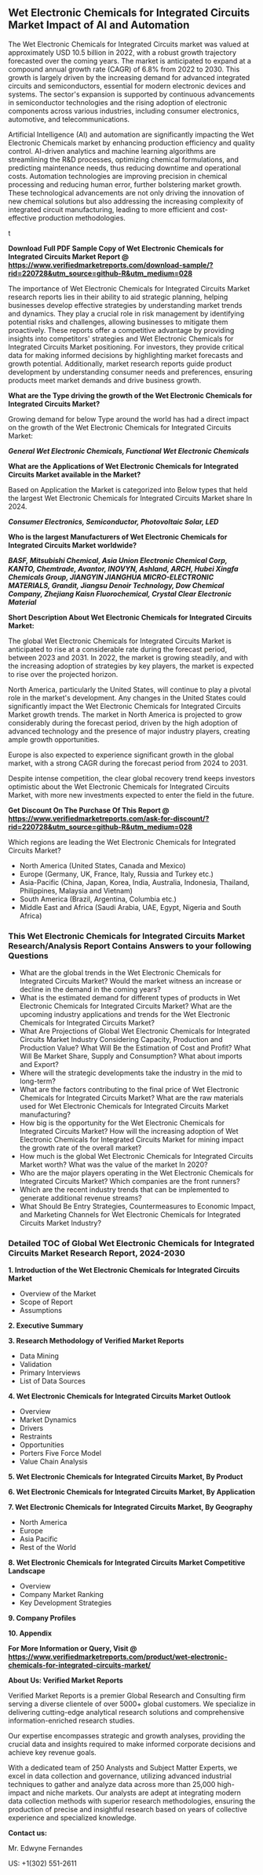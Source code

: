 <h2>Wet Electronic Chemicals for Integrated Circuits Market Impact of AI and Automation</h2><p>The Wet Electronic Chemicals for Integrated Circuits market was valued at approximately USD 10.5 billion in 2022, with a robust growth trajectory forecasted over the coming years. The market is anticipated to expand at a compound annual growth rate (CAGR) of 6.8% from 2022 to 2030. This growth is largely driven by the increasing demand for advanced integrated circuits and semiconductors, essential for modern electronic devices and systems. The sector's expansion is supported by continuous advancements in semiconductor technologies and the rising adoption of electronic components across various industries, including consumer electronics, automotive, and telecommunications.</p><p>Artificial Intelligence (AI) and automation are significantly impacting the Wet Electronic Chemicals market by enhancing production efficiency and quality control. AI-driven analytics and machine learning algorithms are streamlining the R&D processes, optimizing chemical formulations, and predicting maintenance needs, thus reducing downtime and operational costs. Automation technologies are improving precision in chemical processing and reducing human error, further bolstering market growth. These technological advancements are not only driving the innovation of new chemical solutions but also addressing the increasing complexity of integrated circuit manufacturing, leading to more efficient and cost-effective production methodologies.</p>t</p><p id="" class=""><strong>Download Full PDF Sample Copy of Wet Electronic Chemicals for Integrated Circuits Market Report @ <a href="https://www.verifiedmarketreports.com/download-sample/?rid=220728&utm_source=github-R&utm_medium=028" target="_blank">https://www.verifiedmarketreports.com/download-sample/?rid=220728&utm_source=github-R&utm_medium=028</a></strong></p><p>The importance of&nbsp;Wet Electronic Chemicals for Integrated Circuits Market research reports lies in their ability to aid strategic planning, helping businesses develop effective strategies by understanding market trends and dynamics. They play a crucial role in risk management by identifying potential risks and challenges, allowing businesses to mitigate them proactively. These reports offer a competitive advantage by providing insights into competitors' strategies and Wet Electronic Chemicals for Integrated Circuits Market positioning. For investors, they provide critical data for making informed decisions by highlighting market forecasts and growth potential. Additionally, market research reports guide product development by understanding consumer needs and preferences, ensuring products meet market demands and drive business growth.</p><p><strong>What are the&nbsp;Type driving the growth of the Wet Electronic Chemicals for Integrated Circuits Market?</strong></p><p id="" class="">Growing demand for below Type around the world has had a direct impact on the growth of the Wet Electronic Chemicals for Integrated Circuits Market:</p><em><strong>General Wet Electronic Chemicals, Functional Wet Electronic Chemicals</strong></em></p><strong>What are the&nbsp;Applications&nbsp;of Wet Electronic Chemicals for Integrated Circuits Market available in the Market?</strong></p><p id="" class="">Based on Application the Market is categorized into Below types that held the largest Wet Electronic Chemicals for Integrated Circuits Market share In 2024.</p><em><strong>Consumer Electronics, Semiconductor, Photovoltaic Solar, LED</strong></em></p><strong>Who is the largest Manufacturers of Wet Electronic Chemicals for Integrated Circuits Market worldwide?</strong></p><p><em><strong>BASF, Mitsubishi Chemical, Asia Union Electronic Chemical Corp, KANTO, Chemtrade, Avantor, INOVYN, Ashland, ARCH, Hubei Xingfa Chemicals Group, JIANGYIN JIANGHUA MICRO-ELECTRONIC MATERIALS, Grandit, Jiangsu Denoir Technology, Dow Chemical Company, Zhejiang Kaisn Fluorochemical, Crystal Clear Electronic Material</strong></em></p><p id="" class=""><strong>Short Description About Wet Electronic Chemicals for Integrated Circuits Market:</strong></p><p>The global Wet Electronic Chemicals for Integrated Circuits Market is anticipated to rise at a considerable rate during the forecast period, between 2023 and 2031. In 2022, the market is growing steadily, and with the increasing adoption of strategies by key players, the market is expected to rise over the projected horizon.</p><p>North America, particularly the United States, will continue to play a pivotal role in the market's development. Any changes in the United States could significantly impact the Wet Electronic Chemicals for Integrated Circuits Market growth trends. The market in North America is projected to grow considerably during the forecast period, driven by the high adoption of advanced technology and the presence of major industry players, creating ample growth opportunities.</p><p>Europe is also expected to experience significant growth in the global market, with a strong CAGR during the forecast period from 2024 to 2031.</p><p>Despite intense competition, the clear global recovery trend keeps investors optimistic about the Wet Electronic Chemicals for Integrated Circuits Market, with more new investments expected to enter the field in the future.</p><p id="" class=""><strong>Get Discount On The Purchase Of This Report @ <a href="https://www.verifiedmarketreports.com/ask-for-discount/?rid=220728&utm_source=github-R&utm_medium=028" target="_blank">https://www.verifiedmarketreports.com/ask-for-discount/?rid=220728&utm_source=github-R&utm_medium=028</a></strong></p>Which regions are leading the Wet Electronic Chemicals for Integrated Circuits Market?</p><ul><li>North America (United States, Canada and Mexico)</li><li>Europe (Germany, UK, France, Italy, Russia and Turkey etc.)</li><li>Asia-Pacific (China, Japan, Korea, India, Australia, Indonesia, Thailand, Philippines, Malaysia and Vietnam)</li><li>South America (Brazil, Argentina, Columbia etc.)</li><li>Middle East and Africa (Saudi Arabia, UAE, Egypt, Nigeria and South Africa)</li></ul><h3 id="" class="">This Wet Electronic Chemicals for Integrated Circuits Market Research/Analysis Report Contains Answers to your following Questions</h3><ul><li>What are the global trends in the Wet Electronic Chemicals for Integrated Circuits Market? Would the market witness an increase or decline in the demand in the coming years?</li><li>What is the estimated demand for different types of products in Wet Electronic Chemicals for Integrated Circuits Market? What are the upcoming industry applications and trends for the Wet Electronic Chemicals for Integrated Circuits Market?</li><li>What Are Projections of Global Wet Electronic Chemicals for Integrated Circuits Market Industry Considering Capacity, Production and Production Value? What Will Be the Estimation of Cost and Profit? What Will Be Market Share, Supply and Consumption? What about imports and Export?</li><li>Where will the strategic developments take the industry in the mid to long-term?</li><li>What are the factors contributing to the final price of Wet Electronic Chemicals for Integrated Circuits Market? What are the raw materials used for Wet Electronic Chemicals for Integrated Circuits Market manufacturing?</li><li>How big is the opportunity for the Wet Electronic Chemicals for Integrated Circuits Market? How will the increasing adoption of Wet Electronic Chemicals for Integrated Circuits Market for mining impact the growth rate of the overall market?</li><li>How much is the global Wet Electronic Chemicals for Integrated Circuits Market worth? What was the value of the market In 2020?</li><li>Who are the major players operating in the Wet Electronic Chemicals for Integrated Circuits Market? Which companies are the front runners?</li><li>Which are the recent industry trends that can be implemented to generate additional revenue streams?</li><li>What Should Be Entry Strategies, Countermeasures to Economic Impact, and Marketing Channels for Wet Electronic Chemicals for Integrated Circuits Market Industry?</li></ul><h3 id="" class="">Detailed TOC of Global Wet Electronic Chemicals for Integrated Circuits Market Research Report, 2024-2030</h3><p id="" class=""><strong>1. Introduction of the Wet Electronic Chemicals for Integrated Circuits Market</strong></p><ul><li>Overview of the Market</li><li>Scope of Report</li><li>Assumptions</li></ul><p id="" class=""><strong>2. Executive Summary</strong></p><p id="" class=""><strong>3. Research Methodology of Verified Market Reports</strong></p><ul><li>Data Mining</li><li>Validation</li><li>Primary Interviews</li><li>List of Data Sources</li></ul><p id="" class=""><strong>4. Wet Electronic Chemicals for Integrated Circuits Market Outlook</strong></p><ul><li>Overview</li><li>Market Dynamics</li><li>Drivers</li><li>Restraints</li><li>Opportunities</li><li>Porters Five Force Model</li><li>Value Chain Analysis</li></ul><p id="" class=""><strong>5. Wet Electronic Chemicals for Integrated Circuits Market, By Product</strong></p><p id="" class=""><strong>6. Wet Electronic Chemicals for Integrated Circuits Market, By Application</strong></p><p id="" class=""><strong>7. Wet Electronic Chemicals for Integrated Circuits Market, By Geography</strong></p><ul><li>North America</li><li>Europe</li><li>Asia Pacific</li><li>Rest of the World</li></ul><p id="" class=""><strong>8. Wet Electronic Chemicals for Integrated Circuits Market Competitive Landscape</strong></p><ul><li>Overview</li><li>Company Market Ranking</li><li>Key Development Strategies</li></ul><p id="" class=""><strong>9. Company Profiles</strong></p><p id="" class=""><strong>10. Appendix</strong></p><p id="" class=""><strong>For More Information or Query, Visit @ <a href="https://www.verifiedmarketreports.com/product/wet-electronic-chemicals-for-integrated-circuits-market/" target="_blank">https://www.verifiedmarketreports.com/product/wet-electronic-chemicals-for-integrated-circuits-market/</a></strong></p><p id="" class=""><strong>About Us: Verified Market Reports</strong></p><p id="" class="">Verified Market Reports is a premier Global Research and Consulting firm serving a diverse clientele of over 5000+ global customers. We specialize in delivering cutting-edge analytical research solutions and comprehensive information-enriched research studies.</p><p id="" class="">Our expertise encompasses strategic and growth analyses, providing the crucial data and insights required to make informed corporate decisions and achieve key revenue goals.</p><p id="" class="">With a dedicated team of 250 Analysts and Subject Matter Experts, we excel in data collection and governance, utilizing advanced industrial techniques to gather and analyze data across more than 25,000 high-impact and niche markets. Our analysts are adept at integrating modern data collection methods with superior research methodologies, ensuring the production of precise and insightful research based on years of collective experience and specialized knowledge.</p><p id="" class=""><strong>Contact us:</strong></p><p id="" class="">Mr. Edwyne Fernandes</p><p id="" class="">US: +1(302) 551-2611</p>